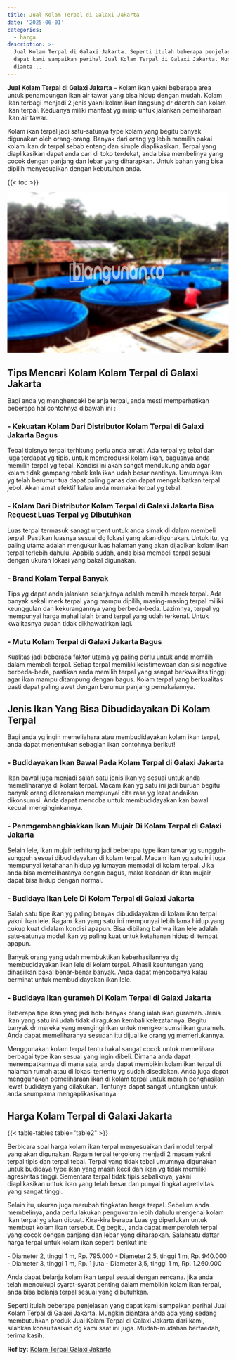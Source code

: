 ```yaml
---
title: Jual Kolam Terpal di Galaxi Jakarta
date: '2025-06-01'
categories:
  - harga
description: >-
  Jual Kolam Terpal di Galaxi Jakarta. Seperti itulah beberapa penjelasan yang
  dapat kami sampaikan perihal Jual Kolam Terpal di Galaxi Jakarta. Mungkin
  dianta...
---
```


**Jual Kolam Terpal di Galaxi Jakarta** – Kolam ikan yakni beberapa area untuk penampungan ikan air tawar yang bisa hidup dengan mudah. Kolam ikan terbagi menjadi 2 jenis yakni kolam ikan langsung dr daerah dan kolam ikan terpal. Keduanya miliki manfaat yg mirip untuk jalankan pemeliharaan ikan air tawar.

Kolam ikan terpal jadi satu-satunya type kolam yang begitu banyak digunakan oleh orang-orang. Banyak dari orang yg lebih memilih pakai kolam ikan dr terpal sebab enteng dan simple diaplikasikan. Terpal yang diaplikasikan dapat anda cari di toko terdekat, anda bisa membelinya yang cocok dengan panjang dan lebar yang diharapkan. Untuk bahan yang bisa dipilih menyesuaikan dengan kebutuhan anda.

{{< toc >}}

![Jual Kolam Terpal di Galaxi Jakarta](/images/jual-kolam-terpal-37.png)

## Tips Mencari Kolam Kolam Terpal di Galaxi Jakarta

Bagi anda yg menghendaki belanja terpal, anda mesti memperhatikan beberapa hal contohnya dibawah ini :

### \- Kekuatan Kolam Dari Distributor Kolam Terpal di Galaxi Jakarta Bagus

Tebal tipisnya terpal terhitung perlu anda amati. Ada terpal yg tebal dan juga terdapat yg tipis. untuk memproduksi kolam ikan, bagusnya anda memilih terpal yg tebal. Kondisi ini akan sangat mendukung anda agar kolam tidak gampang robek kala ikan udah besar nantinya. Umumnya ikan yg telah berumur tua dapat paling ganas dan dapat mengakibatkan terpal jebol. Akan amat efektif kalau anda memakai terpal yg tebal.

### \- Kolam Dari Distributor Kolam Terpal di Galaxi Jakarta Bisa Request Luas Terpal yg Dibutuhkan

Luas terpal termasuk sanagt urgent untuk anda simak di dalam membeli terpal. Pastikan luasnya sesuai dg lokasi yang akan digunakan. Untuk itu, yg paling utama adalah mengukur luas halaman yang akan dijadikan kolam ikan terpal terlebih dahulu. Apabila sudah, anda bisa membeli terpal sesuai dengan ukuran lokasi yang bakal digunakan.

### \- Brand Kolam Terpal Banyak

Tips yg dapat anda jalankan selanjutnya adalah memilih merek terpal. Ada banyak sekali merk terpal yang mampu dipilih, masing-masing terpal miliki keunggulan dan kekurangannya yang berbeda-beda. Lazimnya, terpal yg mempunyai harga mahal ialah brand terpal yang udah terkenal. Untuk kwalitasnya sudah tidak dikhawatirkan lagi.

### \- Mutu Kolam Terpal di Galaxi Jakarta Bagus

Kualitas jadi beberapa faktor utama yg paling perlu untuk anda memilih dalam membeli terpal. Setiap terpal memiliki keistimewaan dan sisi negative berbeda-beda, pastikan anda memilih terpal yang sangat berkwalitas tinggi agar ikan mampu ditampung dengan bagus. Kolam terpal yang berkualitas pasti dapat paling awet dengan berumur panjang pemakaiannya.

## Jenis Ikan Yang Bisa Dibudidayakan Di Kolam Terpal

Bagi anda yg ingin memeliahara atau membudidayakan kolam ikan terpal, anda dapat menentukan sebagian ikan contohnya berikut!

### \- Budidayakan Ikan Bawal Pada Kolam Terpal di Galaxi Jakarta

Ikan bawal juga menjadi salah satu jenis ikan yg sesuai untuk anda memeliharanya di kolam terpal. Macam ikan yg satu ini jadi buruan begitu banyak orang dikarenakan mempunyai cita rasa yg lezat andaikan dikonsumsi. Anda dapat mencoba untuk membudidayakan kan bawal kecuali menginginkannya.

### \- Penmgembangbiakkan Ikan Mujair Di Kolam Terpal di Galaxi Jakarta

Selain lele, ikan mujair terhitung jadi beberapa type ikan tawar yg sungguh-sungguh sesuai dibudidayakan di kolam terpal. Macam ikan yg satu ini juga mempunyai ketahanan hidup yg lumayan memadai di kolam terpal. Jika anda bisa memeliharanya dengan bagus, maka keadaan dr ikan mujair dapat bisa hidup dengan normal.

### \- Budidaya Ikan Lele Di Kolam Terpal di Galaxi Jakarta

Salah satu tipe ikan yg paling banyak dibudidayakan di kolam ikan terpal yakni ikan lele. Ragam ikan yang satu ini mempunyai lebih lama hidup yang cukup kuat didalam kondisi apapun. Bisa dibilang bahwa ikan lele adalah satu-satunya model ikan yg paling kuat untuk ketahanan hidup di tempat apapun.

Banyak orang yang udah membuktikan keberhasilannya dg membudidayakan ikan lele di kolam terpal. Alhasil keuntungan yang dihasilkan bakal benar-benar banyak. Anda dapat mencobanya kalau berminat untuk membudidayakan ikan lele.

### \- Budidaya Ikan gurameh Di Kolam Terpal di Galaxi Jakarta

Beberapa tipe ikan yang jadi hobi banyak orang ialah ikan gurameh. Jenis ikan yang satu ini udah tidak diragukan kembali kelezatannya. Begitu banyak dr mereka yang menginginkan untuk mengkonsumsi ikan gurameh. Anda dapat memeliharanya sesudah itu dijual ke orang yg memerlukannya.

Menggunakan kolam terpal tentu bakal sangat cocok untuk memelihara berbagai type ikan sesuai yang ingin dibeli. Dimana anda dapat menempatkannya di mana saja, anda dapat membikin kolam ikan terpal di halaman rumah atau di lokasi tertentu yg sudah disediakan. Anda juga dapat menggunakan pemeliharaan ikan di kolam terpal untuk meraih penghasilan lewat budidaya yang dilakukan. Tentunya dapat sangat untungkan untuk anda seumpama mengaplikasikannya.

## Harga Kolam Terpal di Galaxi Jakarta

{{< table-tables table="table2" >}}

Berbicara soal harga kolam ikan terpal menyesuaikan dari model terpal yang akan digunakan. Ragam terpal tergolong menjadi 2 macam yakni terpal tipis dan terpal tebal. Terpal yang tidak tebal umumnya digunakan untuk budidaya type ikan yang masih kecil dan ikan yg tidak memiliki agresivitas tinggi. Sementara terpal tidak tipis sebaliknya, yakni diaplikasikan untuk ikan yang telah besar dan punyai tingkat agretivitas yang sangat tinggi.

Selain itu, ukuran juga merubah tingkatan harga terpal. Sebelum anda membelinya, anda perlu lakukan pengukuran lebih dahulu mengenai kolam ikan terpal yg akan dibuat. Kira-kira berapa Luas yg diperlukan untuk membuat kolam ikan tersebut. Dg begitu, anda dapat memperoleh terpal yang cocok dengan panjang dan lebar yang diharapkan. Salahsatu daftar harga terpal untuk kolam ikan seperti berikut ini:

\- Diameter 2, tinggi 1 m, Rp. 795.000 - Diameter 2,5, tinggi 1 m, Rp. 940.000 - Diameter 3, tinggi 1 m, Rp. 1 juta - Diameter 3,5, tinggi 1 m, Rp. 1.260.000

Anda dapat belanja kolam ikan terpal sesuai dengan rencana. jika anda telah mencukupi syarat-syarat penting dalam membikin kolam ikan terpal, anda bisa belanja terpal sesuai yang dibutuhkan.

Seperti itulah beberapa penjelasan yang dapat kami sampaikan perihal Jual Kolam Terpal di Galaxi Jakarta. Mungkin diantara anda ada yang sedang membutuhkan produk Jual Kolam Terpal di Galaxi Jakarta dari kami, silahkan konsultasikan dg kami saat ini juga. Mudah-mudahan berfaedah, terima kasih.

**Ref by:** [Kolam Terpal Galaxi Jakarta](https://id.wikipedia.org/wiki/Kolam)
